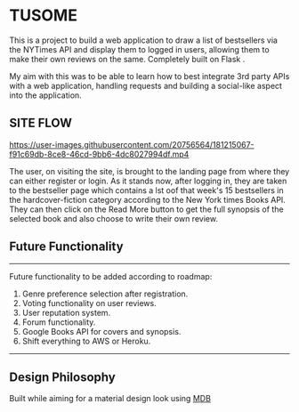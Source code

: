 # TUSOME 

This is a project to build a web application to draw a list of bestsellers via the NYTimes API and display them to logged in users, allowing them to make their own reviews on the same. Completely built on Flask .

My aim with this was to be able to learn how to best integrate 3rd party APIs with a web application, handling requests and building a social-like aspect into the application.

## SITE FLOW

https://user-images.githubusercontent.com/20756564/181215067-f91c69db-8ce8-46cd-9bb6-4dc8027994df.mp4

The user, on visiting the site, is brought to the landing page from where they can either register or login. As it stands now, after logging in, they are taken to the bestseller page which contains a lst oof that week's 15 bestsellers in the hardcover-fiction category according to the New York times Books API. They can then click on the Read More button to get the full synopsis of the selected book and also choose to write their own review.


## Future Functionality
***
Future functionality to be added according to roadmap:
1. Genre preference selection after registration.
2. Voting functionality on user reviews.
3. User reputation system.
4. Forum functionality.
5. Google Books API for covers and synopsis.
6. Shift everything to AWS or Heroku. 
***

## Design Philosophy
Built while aiming for a material design look using [MDB](https://mdbootstrap.com)
